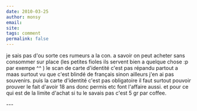 ```yaml
---
date: 2010-03-25
author: monsy
email: 
site: 
tags: comment
permalink: false
---
```


<p>je sais pas d'ou sorte ces rumeurs a la con. a savoir on peut acheter sans consommer sur place (les petites fioles ils servent bien a quelque chose :p par exempe ^^ ) le scan de carte d'identité c'est pas répandu partout a maas surtout vu que c'est blindé de français sinon ailleurs j'en ai pas souvenirs. puis la carte d'identité c'est pas obligatoire il faut surtout pouvoir prouver le fait d'avoir 18 ans donc permis etc font l'affaire aussi. et pour ce qui est de la limite d'achat si tu le savais pas c'est 5 gr par coffee. </p>
---